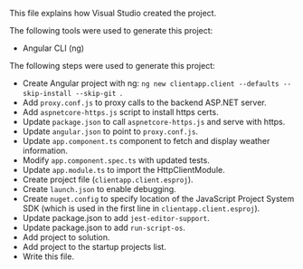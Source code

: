 This file explains how Visual Studio created the project.

The following tools were used to generate this project:
- Angular CLI (ng)

The following steps were used to generate this project:
- Create Angular project with ng: `ng new clientapp.client --defaults --skip-install --skip-git `.
- Add `proxy.conf.js` to proxy calls to the backend ASP.NET server.
- Add `aspnetcore-https.js` script to install https certs.
- Update `package.json` to call `aspnetcore-https.js` and serve with https.
- Update `angular.json` to point to `proxy.conf.js`.
- Update `app.component.ts` component to fetch and display weather information.
- Modify `app.component.spec.ts` with updated tests.
- Update `app.module.ts` to import the HttpClientModule.
- Create project file (`clientapp.client.esproj`).
- Create `launch.json` to enable debugging.
- Create `nuget.config` to specify location of the JavaScript Project System SDK (which is used in the first line in `clientapp.client.esproj`).
- Update package.json to add `jest-editor-support`.
- Update package.json to add `run-script-os`.
- Add project to solution.
- Add project to the startup projects list.
- Write this file.
